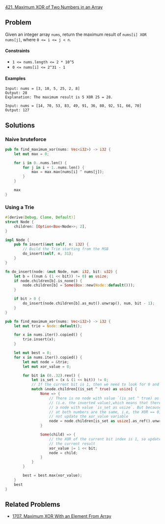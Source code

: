 [421. Maximum XOR of Two Numbers in an Array](https://leetcode.com/problems/maximum-xor-of-two-numbers-in-an-array/)

## Problem

Given an integer array `nums`, return the maximum result
of `nums[i] XOR nums[j]`, where `0 <= i <= j < n`.

#### Constraints

* `1 <= nums.length <= 2 * 10^5`
* `0 <= nums[i] <= 2^31 - 1`

#### Examples

```text
Input: nums = [3, 10, 5, 25, 2, 8]
Output: 28
Explanation: The maximum result is 5 XOR 25 = 28.
```

```text
Input: nums = [14, 70, 53, 83, 49, 91, 36, 80, 92, 51, 66, 70]
Output: 127
```

## Solutions

### Naive bruteforce

```rust
pub fn find_maximum_xor(nums: Vec<i32>) -> i32 {
    let mut max = 0;

    for i in 0..nums.len() {
        for j in i + 1..nums.len() {
            max = max.max(nums[i] ^ nums[j]);
        }
    }

    max
}
```

### Using a Trie

```rust
#[derive(Debug, Clone, Default)]
struct Node {
    children: [Option<Box<Node>>; 2],
}

impl Node {
    pub fn insert(&mut self, n: i32) {
        // Build the Trie starting from the MSB
        do_insert(self, n, 31);
    }
}

fn do_insert(node: &mut Node, num: i32, bit: u32) {
    let b = ((num & (1 << bit)) != 0) as usize;
    if node.children[b].is_none() {
        node.children[b] = Some(Box::new(Node::default()));
    }

    if bit > 0 {
        do_insert(node.children[b].as_mut().unwrap(), num, bit - 1);
    }
}

pub fn find_maximum_xor(nums: Vec<i32>) -> i32 {
    let mut trie = Node::default();

    for x in nums.iter().copied() {
        trie.insert(x);
    }

    let mut best = 0;
    for x in nums.iter().copied() {
        let mut node = &trie;
        let mut xor_value = 0;

        for bit in (0..32).rev() {
            let is_set = (x & (1 << bit)) != 0;
            // If the current bit is 1, then we need to look for 0 and vice-versa
            match &node.children[(is_set ^ true) as usize] {
                None => {
                    // There is no node with value `(is_set ^ true) as usize` 
                    // (i.e. the inverted value),which means that there must be 
                    // a node with value `is_set as usize`. But because the bits 
                    // at both numbers are the same, i.e, the XOR == 0, we do 
                    // not update the xor_value variable
                    node = node.children[is_set as usize].as_ref().unwrap();
                }

                Some(child) => {
                    // the XOR of the current bit index is 1, so update it in 
                    // the current result
                    xor_value |= 1 << bit;
                    node = child;
                }
            }
        }

        best = best.max(xor_value);
    }
    best
}
```

## Related Problems

* [1707. Maximum XOR With an Element From Array](/1700%20-%201799/1707%20-%20Maximum%20XOR%20With%20an%20Element%20From%20Array.md)